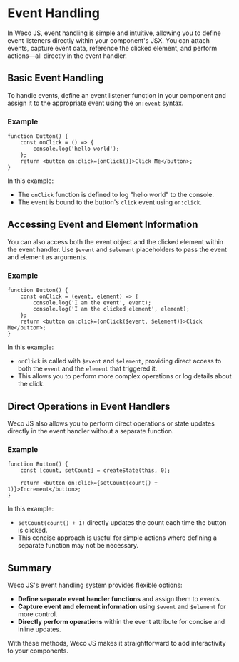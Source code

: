 # Event Handling

In Weco JS, event handling is simple and intuitive, allowing you to define event listeners directly within your component's JSX. You can attach events, capture event data, reference the clicked element, and perform actions—all directly in the event handler.

## Basic Event Handling

To handle events, define an event listener function in your component and assign it to the appropriate event using the `on:event` syntax.

### Example

```tsx
function Button() {
    const onClick = () => {
        console.log('hello world');
    };
    return <button on:click={onClick()}>Click Me</button>;
}
```

In this example:

* The `onClick` function is defined to log "hello world" to the console.
* The event is bound to the button's `click` event using `on:click`.

## Accessing Event and Element Information

You can also access both the event object and the clicked element within the event handler. Use `$event` and `$element` placeholders to pass the event and element as arguments.

### Example

```tsx
function Button() {
    const onClick = (event, element) => {
        console.log('I am the event', event);
        console.log('I am the clicked element', element);
    };
    return <button on:click={onClick($event, $element)}>Click Me</button>;
}
```

In this example:

* `onClick` is called with `$event` and `$element`, providing direct access to both the `event` and the `element` that triggered it.
* This allows you to perform more complex operations or log details about the click.

## Direct Operations in Event Handlers

Weco JS also allows you to perform direct operations or state updates directly in the event handler without a separate function.

### Example

```tsx
function Button() {
    const [count, setCount] = createState(this, 0);

    return <button on:click={setCount(count() + 1)}>Increment</button>;
}
```

In this example:

* `setCount(count() + 1)` directly updates the count each time the button is clicked.
* This concise approach is useful for simple actions where defining a separate function may not be necessary.

## Summary

Weco JS's event handling system provides flexible options:

* **Define separate event handler functions** and assign them to events.
* **Capture event and element information** using `$event` and `$element` for more control.
* **Directly perform operations** within the event attribute for concise and inline updates.

With these methods, Weco JS makes it straightforward to add interactivity to your components.
